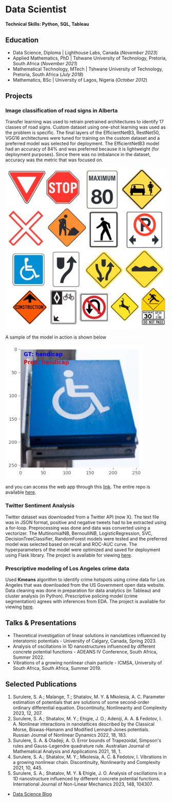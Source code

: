 # Data Scientist

#### Technical Skills: Python, SQL, Tableau

## Education
- Data Science, Diploma | Lighthouse Labs, Canada (_November 2023_)
- Applied Mathematics, PhD | Tshwane University of Technology, Pretoria, South Africa (_November 2021_)								       		
- Mathematical Technology, MTech | Tshwane University of Technology, Pretoria, South Africa (_July 2018_)	 			        		
- Mathematics, BSc | University of Lagos, Nigeria (_October 2012_)

## Projects
### Image classification of road signs in Alberta

Transfer learning was used to retrain pretrained architectures to identify 17 classes of road signs. Custom dataset using one-shot learning was used as the problem is specific. The final layers of the EfficientNetB3, RestNet50, VGG16 architectures were tuned for training on the custom dataset and a preferred model was selected for deployment. The EfficientNetB3 model had an accuracy of 84% and was preferred because it is lightweight (for deployment purposes). Since there was no imbalance in the dataset, accuracy was the metric that was focused on.

![Traffic signs catalogue](assets/img/traffic_signs_grid.png)

A sample of the model in action is shown below

![Model in action](assets/img/sample_pred.png)

and you can access the web app through this [link](https://roadsignsdetection.streamlit.app/). The entire repo is available [here](https://github.com/samuelsurulere/image-classification-of-road-signs/).

### Twitter Sentiment Analysis

Twitter dataset was downloaded from a Twitter API (now X). The text file was in JSON format, positive and negative tweets had to be extracted using a for-loop. Preprocessing was done and data was converted using a vectorizer. The MultinomialNB, BernoulliNB, LogisticRegression, SVC, DecisionTreeClassifier,
RandomForest models were tested and the preferred model was selected based on recall and ROC-AUC curve. The hyperparameters of the model were optimized and saved for deployment using Flask library. The project is available for viewing [here](https://github.com/samuelsurulere/Sentiment-Analysis/).

### Prescriptive modeling of Los Angeles crime data

Used **Kmeans** algorithm to identify crime hotspots using crime data for Los Angeles that was downloaded from the US Government open data website. Data cleaning was done in preparation for data analytics (in Tableau) and cluster analysis (in Python). Prescriptive policing model (crime segmentation) agrees with inferences from EDA. The project is available for viewing [here](https://github.com/vangalasusmi/Mid-term-Project).


<!-- ## Work Experience
**Data Scientist @ Toyota Financial Services (_June 2022 - Present_)**
- Uncovered and corrected missing step in production data pipeline which impacted over 70% of active accounts
- Redeveloped loan originations model which resulted in 50% improvement in model performance and saving 1 million dollars in potential losses

**Data Science Consultant @ Shawhin Talebi Ventures LLC (_December 2020 - Present_)**
- Conducted data collection, processing, and analysis for novel study evaluating the impact of over 300 biometrics variables on human performance in hyper-realistic, live-fire training scenarios
- Applied unsupervised deep learning approaches to longitudinal ICU data to discover novel sepsis sub-phenotypes -->


## Talks & Presentations
- Theoretical investigation of linear solutions in nanolattices influenced by interatomic potentials - University of Calgary, Canada, Spring 2023.
- Analysis of oscillations in 1D nanostructures influenced by different concrete potential functions - ADEANS IV Conference, South Africa, Summer 2022.
- Vibrations of a growing nonlinear chain particle - ICMSA, University of South Africa, South Africa, Summer 2019.

## Selected Publications
1. Surulere, S. A.; Malange, T.; Shatalov, M. Y. & Mkolesia, A. C. Parameter estimation of potentials that are solutions of some second-order ordinary differential equation. Discontinuity, Nonlinearity and Complexity 2023, 12, 207.
2. Surulere, S. A.; Shatalov, M. Y.; Ehigie, J. O.; Adeniji, A. A. & Fedotov, I. A. Nonlinear interactions in nanolattices described by the Classical Morse, Biswas-Hamann and Modified Lennard-Jones potentials. Russian Journal of Nonlinear Dynamics 2022, 18, 183.
3. Surulere, S. A. & Oladeji, A. O. Error bounds of Trapezoidal, Simpson's rules and Gauss-Legendre quadrature rule. Australian Journal of Mathematical Analysis and Applications 2021, 18, 1.
4. Surulere, S. A.; Shatalov, M. Y.; Mkolesia, A. C. & Fedotov, I. Vibrations in a growing nonlinear chain. Discontinuity, Nonlinearity and Complexity 2021, 10, 445.
5. Surulere, S. A.; Shatalov, M. Y. & Ehigie, J. O. Analysis of oscillations in a 1D nanostructure influenced by different concrete potential functions. International Journal of Non-Linear Mechanics 2023, 148, 104307.

- [Data Science Blog](https://medium.com/@drsamuelsurulere)
